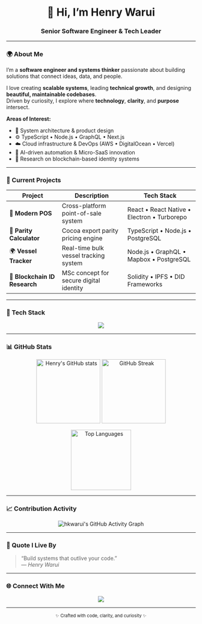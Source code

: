 <!-- Banner -->
<h1 align="center">👋 Hi, I’m Henry Warui</h1>
<h3 align="center">Senior Software Engineer & Tech Leader</h3>

---

### 🌍 About Me

I’m a **software engineer and systems thinker** passionate about building solutions that connect ideas, data, and people.

I love creating **scalable systems**, leading **technical growth**, and designing **beautiful, maintainable codebases**.  
Driven by curiosity, I explore where **technology**, **clarity**, and **purpose** intersect.

**Areas of Interest:**
- 🧩 System architecture & product design  
- ⚙️ TypeScript • Node.js • GraphQL • Next.js  
- ☁️ Cloud infrastructure & DevOps (AWS • DigitalOcean • Vercel)  
- 🤖 AI-driven automation & Micro-SaaS innovation  
- 📘 Research on blockchain-based identity systems  

---

### 🚀 Current Projects

| Project | Description | Tech Stack |
|----------|--------------|-------------|
| 🧾 **Modern POS** | Cross-platform point-of-sale system | React • React Native • Electron • Turborepo |
| 🧮 **Parity Calculator** | Cocoa export parity pricing engine | TypeScript • Node.js • PostgreSQL |
| 🌍 **Vessel Tracker** | Real-time bulk vessel tracking system | Node.js • GraphQL • Mapbox • PostgreSQL |
| 🔗 **Blockchain ID Research** | MSc concept for secure digital identity | Solidity • IPFS • DID Frameworks |

---

### 🧰 Tech Stack

<p align="center">
  <img src="https://skillicons.dev/icons?i=ts,nodejs,nextjs,react,postgres,graphql,tailwind,docker,aws,vercel,git,githubactions,go&theme=light" />
</p>

---

### 📊 GitHub Stats

<p align="center">
  <img 
    src="https://github-readme-stats-delta-eosin-91.vercel.app/api?username=hkwarui&show_icons=true&count_private=true&include_all_commits=true&theme=transparent&hide_border=true&cache_seconds=1800&v=2" 
    alt="Henry's GitHub stats" 
    height="170px"
  />
  <img 
    src="https://github-readme-streak-stats.herokuapp.com/?user=hkwarui&theme=transparent&hide_border=true" 
    alt="GitHub Streak"
    height="170px"
  />
</p>

<p align="center">
  <img 
    src="https://github-readme-stats.vercel.app/api/top-langs/?username=hkwarui&layout=compact&theme=transparent&hide_border=true" 
    alt="Top Languages" 
    height="160px"
  />
</p>

---

### 📈 Contribution Activity

<p align="center">
  <img
    src="https://github-readme-activity-graph.vercel.app/graph?username=hkwarui&theme=github-compact&hide_border=true&custom_title=Contribution%20Activity"
    alt="hkwarui's GitHub Activity Graph"
  />
</p>

---

### 💬 Quote I Live By

> “Build systems that outlive your code.”  
> — *Henry Warui*

---

### 🌐 Connect With Me

<p align="center">
  <a href="https://www.linkedin.com/in/henrywarui" target="_blank">
    <img src="https://img.shields.io/badge/LinkedIn-Henry%20Warui-blue?style=for-the-badge&logo=linkedin">
  </a>
</p>

---

<p align="center">
  <sub>✨ Crafted with code, clarity, and curiosity ✨</sub>
</p>
